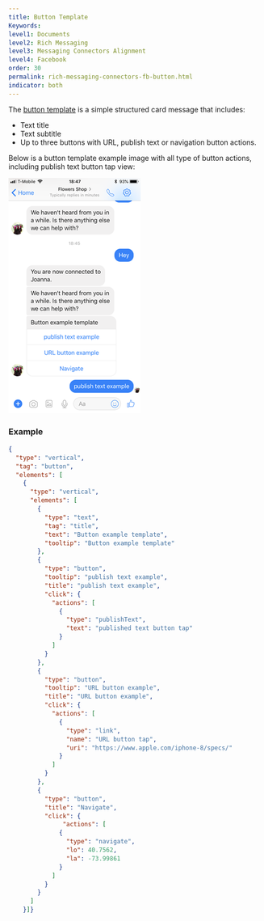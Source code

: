 ```yaml
---
title: Button Template
Keywords:
level1: Documents
level2: Rich Messaging
level3: Messaging Connectors Alignment
level4: Facebook
order: 30
permalink: rich-messaging-connectors-fb-button.html
indicator: both
---
```


The [button template](https://developers.facebook.com/docs/messenger-platform/send-messages/template/button) is a simple structured card message that includes:

* Text title
* Text subtitle
* Up to three buttons with URL, publish text or navigation button actions.

Below is a button template example image with all type of button actions, including publish text button tap view:

![](images/fb-btn.PNG)

### Example

```json
{
  "type": "vertical",
  "tag": "button",
  "elements": [
    {
      "type": "vertical",
      "elements": [
        {
          "type": "text",
          "tag": "title",
          "text": "Button example template",
          "tooltip": "Button example template"
        },
        {
          "type": "button",
          "tooltip": "publish text example",
          "title": "publish text example",
          "click": {
            "actions": [
              {
                "type": "publishText",
                "text": "published text button tap"
              }
            ]
          }
        },
        {
          "type": "button",
          "tooltip": "URL button example",
          "title": "URL button example",
          "click": {
            "actions": [
              {
                "type": "link",
                "name": "URL button tap",
                "uri": "https://www.apple.com/iphone-8/specs/"
              }
            ]
          }
        },
        {
          "type": "button",
          "title": "Navigate",
          "click": {
               "actions": [
              {
                "type": "navigate",
                "lo": 40.7562,
                "la": -73.99861
              }
            ]
          }
        }
      ]
    }]}
```
